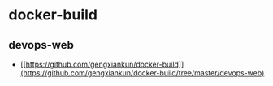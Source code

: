 # docker-build

## devops-web
- [[https://github.com/gengxiankun/docker-build]](https://github.com/gengxiankun/docker-build/tree/master/devops-web)
